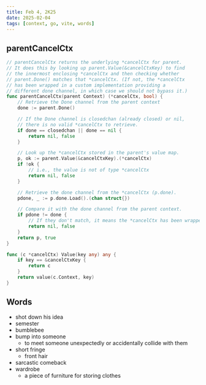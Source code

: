 ```yaml
---
title: Feb 4, 2K25
date: 2025-02-04
tags: [context, go, vite, words]
---
```


## parentCancelCtx

``` go
// parentCancelCtx returns the underlying *cancelCtx for parent.
// It does this by looking up parent.Value(&cancelCtxKey) to find
// the innermost enclosing *cancelCtx and then checking whether
// parent.Done() matches that *cancelCtx. (If not, the *cancelCtx
// has been wrapped in a custom implementation providing a
// different done channel, in which case we should not bypass it.)
func parentCancelCtx(parent Context) (*cancelCtx, bool) {
    // Retrieve the Done channel from the parent context
	done := parent.Done()

    // If the Done channel is closedchan (already closed) or nil,
    // there is no valid *cancelCtx to retrieve.
	if done == closedchan || done == nil {
		return nil, false
	}

    // Look up the *cancelCtx stored in the parent's value map.
	p, ok := parent.Value(&cancelCtxKey).(*cancelCtx)
	if !ok {
        // i.e., the value is not of type *cancelCtx
		return nil, false
	}

    // Retrieve the done channel from the *cancelCtx (p.done).
	pdone, _ := p.done.Load().(chan struct{})

    // Compare it with the done channel from the parent context.
	if pdone != done {
        // If they don't match, it means the *cancelCtx has been wrapped in a custom implementation with a different done channel.
		return nil, false
	}
	return p, true
}

func (c *cancelCtx) Value(key any) any {
	if key == &cancelCtxKey {
		return c
	}
	return value(c.Context, key)
}
```

## Words

- shot down his idea
- semester
- bumblebee
- bump into someone
  - to meet someone unexpectedly or accidentally collide with them
- short fringe
  - front hair
- sarcastic comeback
- wardrobe
  - a piece of furniture for storing clothes